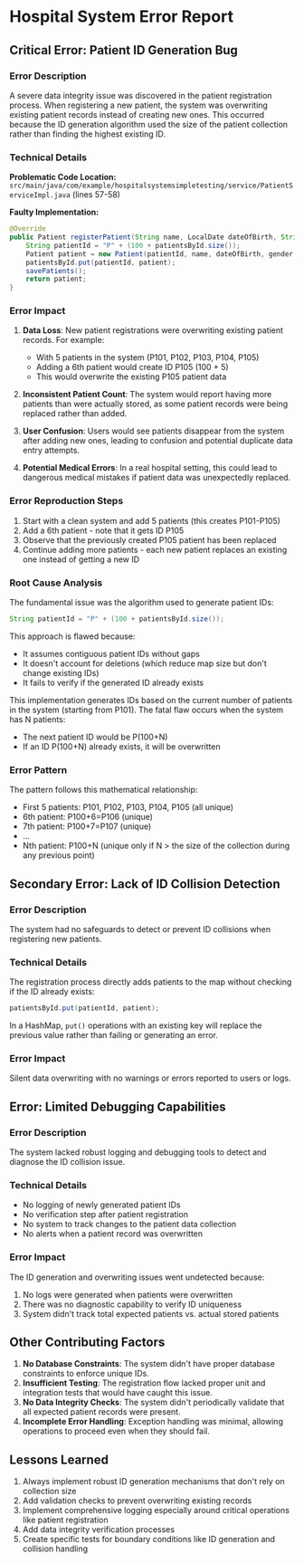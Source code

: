 # Hospital System Error Report

## Critical Error: Patient ID Generation Bug

### Error Description
A severe data integrity issue was discovered in the patient registration process. When registering a new patient, the system was overwriting existing patient records instead of creating new ones. This occurred because the ID generation algorithm used the size of the patient collection rather than finding the highest existing ID.

### Technical Details

**Problematic Code Location:** 
`src/main/java/com/example/hospitalsystemsimpletesting/service/PatientServiceImpl.java` (lines 57-58)

**Faulty Implementation:**
```java
@Override
public Patient registerPatient(String name, LocalDate dateOfBirth, String gender, String contactNumber, String address) {
    String patientId = "P" + (100 + patientsById.size());
    Patient patient = new Patient(patientId, name, dateOfBirth, gender, contactNumber, address);
    patientsById.put(patientId, patient);
    savePatients();
    return patient;
}
```

### Error Impact

1. **Data Loss**: New patient registrations were overwriting existing patient records. For example:
   - With 5 patients in the system (P101, P102, P103, P104, P105)
   - Adding a 6th patient would create ID P105 (100 + 5)
   - This would overwrite the existing P105 patient data

2. **Inconsistent Patient Count**: The system would report having more patients than were actually stored, as some patient records were being replaced rather than added.

3. **User Confusion**: Users would see patients disappear from the system after adding new ones, leading to confusion and potential duplicate data entry attempts.

4. **Potential Medical Errors**: In a real hospital setting, this could lead to dangerous medical mistakes if patient data was unexpectedly replaced.

### Error Reproduction Steps

1. Start with a clean system and add 5 patients (this creates P101-P105)
2. Add a 6th patient - note that it gets ID P105
3. Observe that the previously created P105 patient has been replaced
4. Continue adding more patients - each new patient replaces an existing one instead of getting a new ID

### Root Cause Analysis

The fundamental issue was the algorithm used to generate patient IDs:

```java
String patientId = "P" + (100 + patientsById.size());
```

This approach is flawed because:

- It assumes contiguous patient IDs without gaps
- It doesn't account for deletions (which reduce map size but don't change existing IDs)
- It fails to verify if the generated ID already exists

This implementation generates IDs based on the current number of patients in the system (starting from P101). The fatal flaw occurs when the system has N patients:
- The next patient ID would be P(100+N)
- If an ID P(100+N) already exists, it will be overwritten

### Error Pattern

The pattern follows this mathematical relationship:
- First 5 patients: P101, P102, P103, P104, P105 (all unique)
- 6th patient: P100+6=P106 (unique)
- 7th patient: P100+7=P107 (unique)
- ...
- Nth patient: P100+N (unique only if N > the size of the collection during any previous point)

## Secondary Error: Lack of ID Collision Detection

### Error Description
The system had no safeguards to detect or prevent ID collisions when registering new patients.

### Technical Details
The registration process directly adds patients to the map without checking if the ID already exists:

```java
patientsById.put(patientId, patient);
```

In a HashMap, `put()` operations with an existing key will replace the previous value rather than failing or generating an error.

### Error Impact
Silent data overwriting with no warnings or errors reported to users or logs.

## Error: Limited Debugging Capabilities

### Error Description
The system lacked robust logging and debugging tools to detect and diagnose the ID collision issue.

### Technical Details
- No logging of newly generated patient IDs
- No verification step after patient registration
- No system to track changes to the patient data collection
- No alerts when a patient record was overwritten

### Error Impact
The ID generation and overwriting issues went undetected because:
1. No logs were generated when patients were overwritten
2. There was no diagnostic capability to verify ID uniqueness
3. System didn't track total expected patients vs. actual stored patients

## Other Contributing Factors

1. **No Database Constraints**: The system didn't have proper database constraints to enforce unique IDs.
2. **Insufficient Testing**: The registration flow lacked proper unit and integration tests that would have caught this issue.
3. **No Data Integrity Checks**: The system didn't periodically validate that all expected patient records were present.
4. **Incomplete Error Handling**: Exception handling was minimal, allowing operations to proceed even when they should fail.

## Lessons Learned

1. Always implement robust ID generation mechanisms that don't rely on collection size
2. Add validation checks to prevent overwriting existing records
3. Implement comprehensive logging especially around critical operations like patient registration
4. Add data integrity verification processes
5. Create specific tests for boundary conditions like ID generation and collision handling 